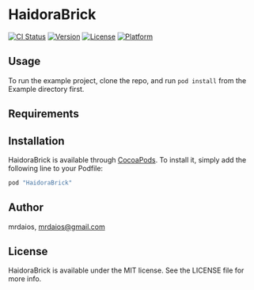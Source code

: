 # HaidoraBrick

[![CI Status](http://img.shields.io/travis/mrdaios/HaidoraBrick.svg?style=flat)](https://travis-ci.org/mrdaios/HaidoraBrick)
[![Version](https://img.shields.io/cocoapods/v/HaidoraBrick.svg?style=flat)](http://cocoapods.org/pods/HaidoraBrick)
[![License](https://img.shields.io/cocoapods/l/HaidoraBrick.svg?style=flat)](http://cocoapods.org/pods/HaidoraBrick)
[![Platform](https://img.shields.io/cocoapods/p/HaidoraBrick.svg?style=flat)](http://cocoapods.org/pods/HaidoraBrick)

## Usage

To run the example project, clone the repo, and run `pod install` from the Example directory first.

## Requirements

## Installation

HaidoraBrick is available through [CocoaPods](http://cocoapods.org). To install
it, simply add the following line to your Podfile:

```ruby
pod "HaidoraBrick"
```

## Author

mrdaios, mrdaios@gmail.com

## License

HaidoraBrick is available under the MIT license. See the LICENSE file for more info.
